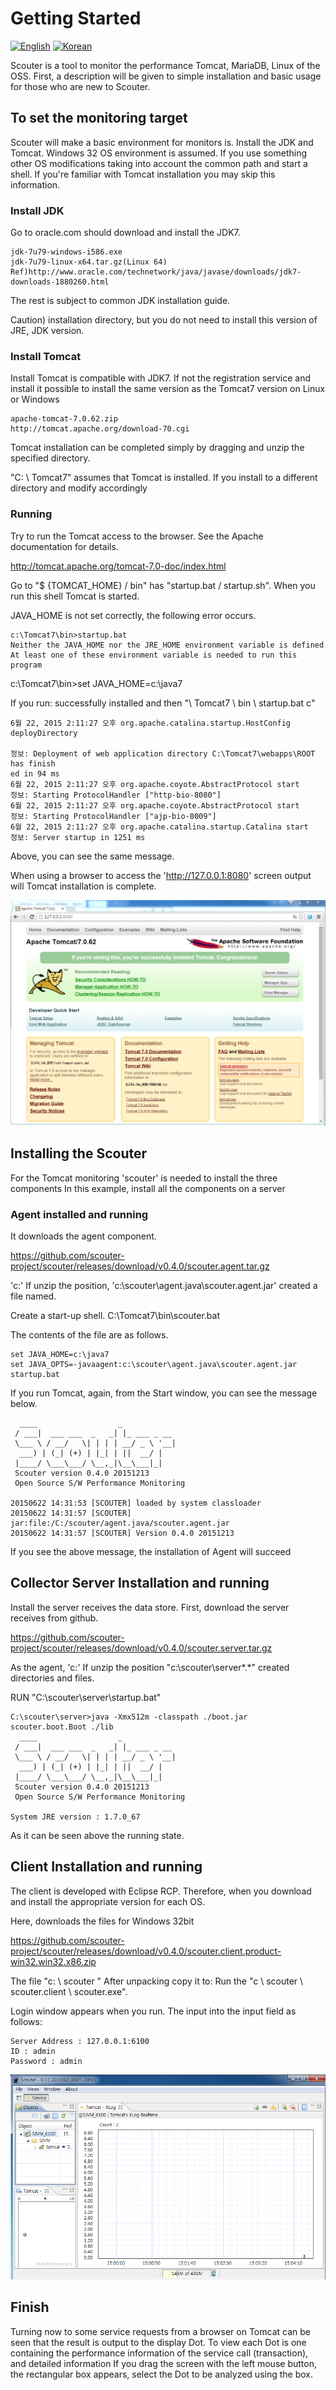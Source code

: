 # Getting Started
[![English](https://img.shields.io/badge/language-English-orange.svg)](Getting-Started.md) [![Korean](https://img.shields.io/badge/language-Korean-blue.svg)](Getting-Started_kr.md)

Scouter is a tool to monitor the performance Tomcat, MariaDB, Linux of the OSS.
First, a description will be given to simple installation and basic usage for those who are new to Scouter.

## To set the monitoring target
Scouter will make a basic environment for monitors is. Install the JDK and Tomcat.
Windows 32 OS environment is assumed. If you use something other OS modifications taking into account the common path and start a shell.
If you're familiar with Tomcat installation you may skip this information.

### Install JDK
Go to oracle.com should download and install the JDK7.
```
jdk-7u79-windows-i586.exe
jdk-7u79-linux-x64.tar.gz(Linux 64)
Ref)http://www.oracle.com/technetwork/java/javase/downloads/jdk7-downloads-1880260.html
```
The rest is subject to common JDK installation guide.

Caution) installation directory, but you do not need to install this version of JRE, JDK version.

### Install Tomcat
Install Tomcat is compatible with JDK7. If not the registration service and install it possible to install the same version as the Tomcat7 version on Linux or Windows
```
apache-tomcat-7.0.62.zip
http://tomcat.apache.org/download-70.cgi
```
Tomcat installation can be completed simply by dragging and unzip the specified directory.

"C: \ Tomcat7" assumes that Tomcat is installed. If you install to a different directory and modify accordingly


### Running
Try to run the Tomcat access to the browser. See the Apache documentation for details.

http://tomcat.apache.org/tomcat-7.0-doc/index.html

Go to "$ {TOMCAT_HOME} / bin" has "startup.bat / startup.sh". When you run this shell Tomcat is started.

JAVA_HOME is not set correctly, the following error occurs.
```
c:\Tomcat7\bin>startup.bat
Neither the JAVA_HOME nor the JRE_HOME environment variable is defined
At least one of these environment variable is needed to run this program
```
c:\Tomcat7\bin>set JAVA_HOME=c:\java7

If you run: successfully installed and then "\ Tomcat7 \ bin \ startup.bat c"

```
6월 22, 2015 2:11:27 오후 org.apache.catalina.startup.HostConfig deployDirectory

정보: Deployment of web application directory C:\Tomcat7\webapps\ROOT has finish
ed in 94 ms
6월 22, 2015 2:11:27 오후 org.apache.coyote.AbstractProtocol start
정보: Starting ProtocolHandler ["http-bio-8080"]
6월 22, 2015 2:11:27 오후 org.apache.coyote.AbstractProtocol start
정보: Starting ProtocolHandler ["ajp-bio-8009"]
6월 22, 2015 2:11:27 오후 org.apache.catalina.startup.Catalina start
정보: Server startup in 1251 ms
```
Above, you can see the same message. 

When using a browser to access the 'http://127.0.0.1:8080' screen output will Tomcat installation is complete.

![Tomcat](../img/main/getting_started_tomcat.png)

## Installing the Scouter
For the Tomcat monitoring 'scouter' is needed to install the three components
In this example, install all the components on a server

### Agent installed and running
It downloads the agent component. 

https://github.com/scouter-project/scouter/releases/download/v0.4.0/scouter.agent.tar.gz

'c:\' If unzip the position, 'c:\scouter\agent.java\scouter.agent.jar' created a file named.

Create a start-up shell.
C:\Tomcat7\bin\scouter.bat

The contents of the file are as follows.
```
set JAVA_HOME=c:\java7
set JAVA_OPTS=-javaagent:c:\scouter\agent.java\scouter.agent.jar
startup.bat
```
If you run Tomcat, again, from the Start window, you can see the message below.
```
  ____                  _
 / ___|  ___ ___  _   _| |_ ___ _ __
 \___ \ / __/   \| | | | __/ _ \ '__|
  ___) | (_| (+) | |_| | ||  __/ |
 |____/ \___\___/ \__,_|\__\___|_|
 Scouter version 0.4.0 20151213
 Open Source S/W Performance Monitoring

20150622 14:31:53 [SCOUTER] loaded by system classloader
20150622 14:31:57 [SCOUTER] jar:file:/C:/scouter/agent.java/scouter.agent.jar
20150622 14:31:57 [SCOUTER] Version 0.4.0 20151213
```
If you see the above message, the installation of Agent will succeed


## Collector Server Installation and running
Install the server receives the data store. First, download the server receives from github.

https://github.com/scouter-project/scouter/releases/download/v0.4.0/scouter.server.tar.gz

As the agent, 'c:\' If unzip the position "c:\scouter\server\*.*" created directories and files.

RUN "C:\scouter\server\startup.bat"

```
C:\scouter\server>java -Xmx512m -classpath ./boot.jar scouter.boot.Boot ./lib
  ____                  _
 / ___|  ___ ___  _   _| |_ ___ _ __
 \___ \ / __/   \| | | | __/ _ \ '__|
  ___) | (_| (+) | |_| | ||  __/ |
 |____/ \___\___/ \__,_|\__\___|_|
 Scouter version 0.4.0 20151213
 Open Source S/W Performance Monitoring

System JRE version : 1.7.0_67

```

As it can be seen above the running state.

## Client Installation and running
The client is developed with Eclipse RCP. Therefore, when you download and install the appropriate version for each OS.

Here, downloads the files for Windows 32bit

https://github.com/scouter-project/scouter/releases/download/v0.4.0/scouter.client.product-win32.win32.x86.zip

The file "c: \ scouter \" After unpacking copy it to: Run the "c \ scouter \ scouter.client \ scouter.exe".

Login window appears when you run. The input into the input field as follows:
```
Server Address : 127.0.0.1:6100
ID : admin
Password : admin
```

![Scouter](../img/main/getting_started_scouter.png)

## Finish
Turning now to some service requests from a browser on Tomcat can be seen that the result is output to the display Dot.
To view each Dot is one containing the performance information of the service call (transaction), and detailed information
If you drag the screen with the left mouse button, the rectangular box appears, select the Dot to be analyzed using the box.